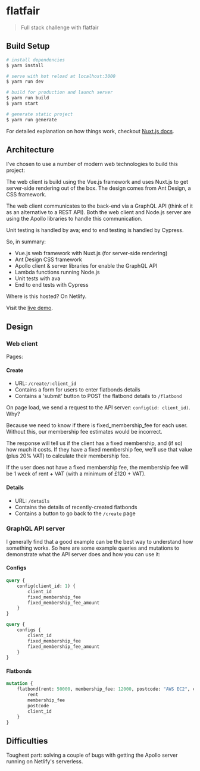 # flatfair

> Full stack challenge with flatfair

## Build Setup

``` bash
# install dependencies
$ yarn install

# serve with hot reload at localhost:3000
$ yarn run dev

# build for production and launch server
$ yarn run build
$ yarn start

# generate static project
$ yarn run generate
```

For detailed explanation on how things work, checkout [Nuxt.js docs](https://nuxtjs.org).

## Architecture

I've chosen to use a number of modern web technologies to build this project:

The web client is build using the Vue.js framework and uses Nuxt.js to get server-side rendering out of the box. The design comes from Ant Design, a CSS framework.

The web client communicates to the back-end via a GraphQL API (think of it as an alternative to a REST API). Both the web client and Node.js server are using the Apollo libraries to handle this communication.

Unit testing is handled by ava; end to end testing is handled by Cypress.

So, in summary:

- Vue.js web framework with Nuxt.js (for server-side rendering)
- Ant Design CSS framework
- Apollo client & server libraries for enable the GraphQL API
- Lambda functions running Node.js
- Unit tests with ava
- End to end tests with Cypress

Where is this hosted? On Netlify.

Visit the [live demo]().

## Design

### Web client

Pages:

#### Create

- URL: `/create/:client_id`
- Contains a form for users to enter flatbonds details
- Contains a 'submit' button to POST the flatbond details to `/flatbond`

On page load, we send a request to the API server: `config(id: client_id)`. Why? 

Because we need to know if there is fixed_membership_fee for each user. Without this, our membership fee estimates would be incorrect. 

The response will tell us if the client has a fixed membership, and (if so) how much it costs. If they have a fixed membership fee, we'll use that value (plus 20% VAT) to calculate their membership fee.

If the user does not have a fixed membership fee, the membership fee will be 1 week of rent + VAT (with a minimum of £120 + VAT).

#### Details

- URL: `/details`
- Contains the details of recently-created flatbonds
- Contains a button to go back to the `/create` page

### GraphQL API server

I generally find that a good example can be the best way to understand how something works. So here are some example queries and mutations to demonstrate what the API server does and how you can use it:

#### Configs

```graphql
query {
    config(client_id: 1) {
        client_id
        fixed_membership_fee
        fixed_membership_fee_amount
    }
}
```

```graphql
query {
    configs {
        client_id
        fixed_membership_fee
        fixed_membership_fee_amount
    }
}
```

#### Flatbonds

```graphql
mutation {
    flatbond(rent: 50000, membership_fee: 12000, postcode: "AWS EC2", client_id: 1) {
        rent
        membership_fee
        postcode
        client_id
    }
}
```

## Difficulties

Toughest part: solving a couple of bugs with getting the Apollo server running on Netlify's serverless.
